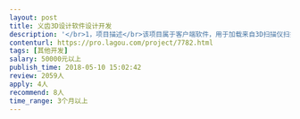 ```yaml
---                
layout: post       
title: 义齿3D设计软件设计开发           
description: '</br>1，项目描述</br>该项目属于客户端软件，用于加载来自3D扫描仪扫描出来的STL文件，并且可以快速地进行牙科方面的编辑操作，比如自动加入缺失的牙齿、测量间距、改变大小、形态等操作，最终保存并且发送到3D打印机打印，STL文件是开放的3D文件格式。</br></br>2，主要功能点</br>录入病人信息、指定牙位、加载STL文件、圈定缺失牙位的位置、生成缺失位牙齿、通过鼠标的操作对该牙齿做出一些形态上的修改、完成后保存、连接3D打印机、发送至打印机打印</br></br>3，参考产品</br>EXOCAD</br></br>4，人员要求</br>C++开发人员，要有3D编辑软件的能力</br>产品经理等</br>'     
contenturl: https://pro.lagou.com/project/7782.html      
tags: [其他开发]            
salary: 50000元以上          
publish_time: 2018-05-10 15:02:42         
review: 2059人                   
apply: 4人                   
recommend: 8人                   
time_range: 3个月以上              
---                 
```

